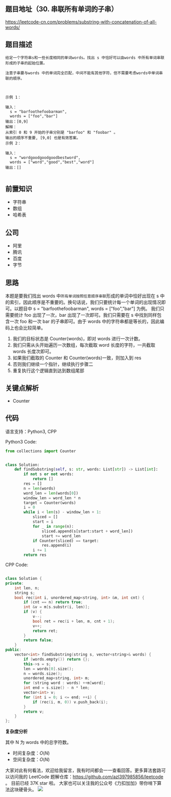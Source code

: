 ## 题目地址（30. 串联所有单词的子串）

https://leetcode-cn.com/problems/substring-with-concatenation-of-all-words/

## 题目描述

```
给定一个字符串s和一些长度相同的单词words。找出 s 中恰好可以由words 中所有单词串联形成的子串的起始位置。

注意子串要与words 中的单词完全匹配，中间不能有其他字符，但不需要考虑words中单词串联的顺序。



示例 1：

输入：
  s = "barfoothefoobarman",
  words = ["foo","bar"]
输出：[0,9]
解释：
从索引 0 和 9 开始的子串分别是 "barfoo" 和 "foobar" 。
输出的顺序不重要, [9,0] 也是有效答案。
示例 2：

输入：
  s = "wordgoodgoodgoodbestword",
  words = ["word","good","best","word"]
输出：[]


```

## 前置知识

- 字符串
- 数组
- 哈希表

## 公司

- 阿里
- 腾讯
- 百度
- 字节

## 思路

本题是要我们找出 words 中`所有单词按照任意顺序串联`形成的单词中恰好出现在 s 中的索引，因此顺序是不重要的。换句话说，我们只要统计每一个单词的出现情况即可。以题目中 s = "barfoothefoobarman", words = ["foo","bar"] 为例。 我们只需要统计 foo 出现了一次，bar 出现了一次即可。我们只需要在 s 中找到同样包含一次 foo 和一次 bar 的子串即可。由于 words 中的字符串都是等长的，因此编码上也会比较简单。

1. 我们的目标状态是 Counter(words)，即对 words 进行一次计数。
2. 我们只需从头开始遍历一次数组，每次截取 word 长度的字符，一共截取 words 长度次即可。
3. 如果我们截取的 Counter 和 Counter(words)一致，则加入到 res
4. 否则我们继续一个指针，继续执行步骤二
5. 重复执行这个逻辑直到达到数组尾部

## 关键点解析

- Counter

## 代码

语言支持：Python3, CPP

Python3 Code:

```python
from collections import Counter


class Solution:
    def findSubstring(self, s: str, words: List[str]) -> List[int]:
        if not s or not words:
            return []
        res = []
        n = len(words)
        word_len = len(words[0])
        window_len = word_len * n
        target = Counter(words)
        i = 0
        while i < len(s) - window_len + 1:
            sliced = []
            start = i
            for _ in range(n):
                sliced.append(s[start:start + word_len])
                start += word_len
            if Counter(sliced) == target:
                res.append(i)
            i += 1
        return res
```

CPP Code:

```cpp

class Solution {
private:
    int len, n;
    string s;
    bool rec(int i, unordered_map<string, int> &m, int cnt) {
        if (cnt == n) return true;
        int &v = m[s.substr(i, len)];
        if (v) {
            v--;
            bool ret = rec(i + len, m, cnt + 1);
            v++;
            return ret;
        }
        return false;
    }
public:
    vector<int> findSubstring(string s, vector<string>& words) {
        if (words.empty()) return {};
        this->s = s;
        len = words[0].size();
        n = words.size();
        unordered_map<string, int> m;
        for (string word : words) ++m[word];
        int end = s.size() - n * len;
        vector<int> v;
        for (int i = 0; i <= end; ++i) {
            if (rec(i, m, 0)) v.push_back(i);
        }
        return v;
    }
};
```

**复杂度分析**

其中 N 为 words 中的总字符数。

- 时间复杂度：$O(N)$
- 空间复杂度：$O(N)$

大家对此有何看法，欢迎给我留言，我有时间都会一一查看回答。更多算法套路可以访问我的 LeetCode 题解仓库：https://github.com/azl397985856/leetcode 。 目前已经 37K star 啦。
大家也可以关注我的公众号《力扣加加》带你啃下算法这块硬骨头。
![](https://tva1.sinaimg.cn/large/007S8ZIlly1gfcuzagjalj30p00dwabs.jpg)
